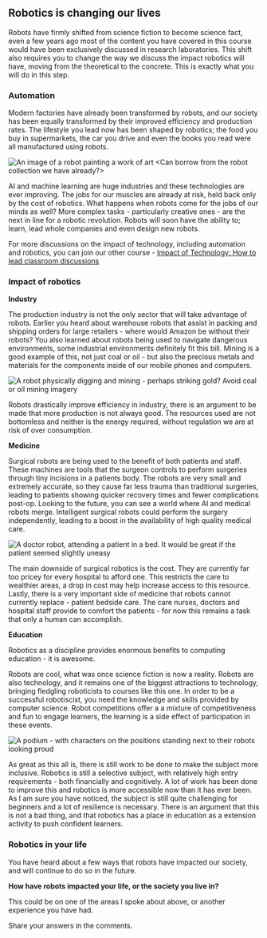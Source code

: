 [comment]: # (
Is this step open? Y/N
If so, short description of this step:
Related links:
Related files:
)

## Robotics is changing our lives

Robots have firmly shifted from science fiction to become science fact, even a few years ago most of the content you have covered in this course would have been exclusively discussed in research laboratories. This shift also requires you to change the way we discuss the impact robotics will have, moving from the theoretical to the concrete. This is exactly what you will do in this step.

### Automation

Modern factories have already been transformed by robots, and our society has been equally transformed by their improved efficiency and production rates. The lifestyle you lead now has been shaped by robotics; the food you buy in supermarkets, the car you drive and even the books you read were all manufactured using robots.

![An image of a robot painting a work of art <Can borrow from the robot collection we have already?>]()

AI and machine learning are huge industries and these technologies are ever improving. The jobs for our muscles are already at risk, held back only by the cost of robotics. What happens when robots come for the jobs of our minds as well? More complex tasks - particularly creative ones - are the next in line for a robotic revolution. Robots will soon have the ability to; learn, lead whole companies and even design new robots.

For more discussions on the impact of technology, including automation and robotics, you can join our other course - [Impact of Technology: How to lead classroom discussions](https://www.futurelearn.com/admin/courses/impact-of-technology/)

### Impact of robotics

**Industry**

The production industry is not the only sector that will take advantage of robots. Earlier you heard about warehouse robots that assist in packing and shipping orders for large retailers - where would Amazon be without their robots? You also learned about robots being used to navigate dangerous environments, some industrial environments definitely fit this bill. Mining is a good example of this, not just coal or oil - but also the precious metals and materials for the components inside of our mobile phones and computers.

![A robot physically digging and mining - perhaps striking gold? Avoid coal or oil mining imagery]()

Robots drastically improve efficiency in industry, there is an argument to be made that more production is not always good. The resources used are not bottomless and neither is the energy required, without regulation we are at risk of over consumption.

**Medicine**

Surgical robots are being used to the benefit of both patients and staff. These machines are tools that the surgeon controls to perform surgeries through tiny incisions in a patients body. The robots are very small and extremely accurate, so they cause far less trauma than traditional surgeries, leading to patients showing quicker recovery times and fewer complications post-op. Looking to the future, you can see a world where AI and medical robots merge. Intelligent surgical robots could perform the surgery independently, leading to a boost in the availability of high quality medical care.

![A doctor robot, attending a patient in a bed. It would be great if the patient seemed slightly uneasy]()

The main downside of surgical robotics is the cost. They are currently far too pricey for every hospital to afford one. This restricts the care to wealthier areas, a drop in cost may help increase access to this resource. Lastly, there is a very important side of medicine that robots cannot currently replace - patient bedside care. The care nurses, doctors and hospital staff provide to comfort the patients - for now this remains a task that only a human can accomplish.

**Education**

Robotics as a discipline provides enormous benefits to computing education - it is awesome.

Robots are cool, what was once science fiction is now a reality. Robots are also technology, and it remains one of the biggest attractions to technology, bringing fledgling roboticists to courses like this one. In order to be a successful robotiscist, you need the knowledge and skills provided by computer science. Robot competitions offer a a mixture of competitiveness and fun to engage learners, the learning is a side effect of participation in these events.

![A podium - with characters on the positions standing next to their robots looking proud]()

As great as this all is, there is still work to be done to make the subject more inclusive. Robotics is still a selective subject, with relatively high entry requirements - both financially and cognitively. A lot of work has been done to improve this and robotics is more accessible now than it has ever been. As I am sure you have noticed, the subject is still quite challenging for beginners and a lot of resilience is necessary. There is an argument that this is not a bad thing, and that robotics has a place in education as a extension activity to push confident learners.

### Robotics in your life

You have heard about a few ways that robots have impacted our society, and will continue to do so in the future.

**How have robots impacted your life, or the society you live in?**

This could be on one of the areas I spoke about above, or another experience you have had.

Share your answers in the comments.
